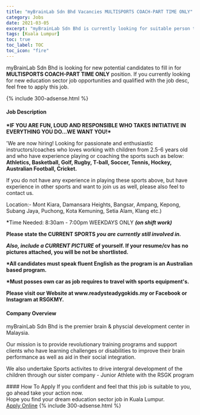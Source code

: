 ```yaml
---
title: "myBrainLab Sdn Bhd Vacancies MULTISPORTS COACH-PART TIME ONLY" 
category: Jobs 
date: 2021-03-05 
excerpt: "myBrainLab Sdn Bhd is currently looking for suitable person to fill in the MULTISPORTS COACH-PART TIME ONLY which positioned at Kuala Lumpur" 
tags: [Kuala Lumpur] 
toc: true 
toc_label: TOC 
toc_icon: "fire" 
--- 
```


<p>myBrainLab Sdn Bhd is looking for new potential candidates to fill in for <b>MULTISPORTS COACH-PART TIME ONLY</b> position. If you currently looking for new education sector job opportunities and qualified with the job desc, feel free to apply this job.
</p>{% include 300-adsense.html %} 
 <div><div><h4>Job Description</h4></div><div><div><span><div><p><strong>*IF YOU ARE FUN, LOUD AND RESPONSIBLE WHO TAKES INITIATIVE IN EVERYTHING YOU DO...WE WANT YOU!*</strong></p><p>'We are now hiring! Looking for passionate and enthusiastic instructors/coaches who loves working with children from 2.5-6 years old and who have experience playing or coaching the sports such as below: <strong>Athletics, Basketball, Golf, Rugby, T-ball, Soccer, Tennis, Hockey, Australian Football, Cricket.</strong></p><p>If you do not have any experience in playing these sports above, but have experience in other sports and want to join us as well, please also feel to contact us.</p><p>Location:- Mont Kiara, Damansara Heights, Bangsar, Ampang, Kepong, Subang Jaya, Puchong, Kota Kemuning, Setia Alam, Klang etc.)</p><p><strong>*</strong>Time Needed: 8:30am - 7:00pm WEEKDAYS ONLY <strong><em>(on shift work)</em></strong></p><p><strong>Please state the CURRENT SPORTS <em>you are currently still involved in.</em></strong></p><p><strong><em>Also, include a CURRENT PICTURE </em>of yourself. If your resume/cv has no pictures attached, you will be not be shortlisted.</strong></p><p><strong>*All candidates must speak fluent English as the program is an Australian based program.</strong></p><p><strong>*Must posses own car as job requires to travel with sports equipment's.</strong></p><p><strong>Please visit our Website at www.readysteadygokids.my or Facebook or Instagram at RSGKMY.</strong></p></div></span></div></div></div> 
<div><div><h4>Company Overview</h4></div><div><div><span><div><p>myBrainLab Sdn Bhd is the premier brain &amp; physcial development center in Malaysia.</p><p>Our mission is to provide revolutionary training programs and support clients who have learning challenges or disabilities&#160;to improve their brain performance as well as aid in their social integration.&#160;</p><p>We also undertake Sports activites to drive intergral development of the children through our sister company - Junior Athlete with the RSGK program</p></div></span></div></div></div> 
#### How To Apply 
If you confident and feel that this job is suitable to you, go ahead take your action now. <br/> 
Hope you find your dream education sector job in Kuala Lumpur. <br/> 
<a href="https://www.jobstreet.com.my/en/job/multisports-coach-part-time-only-4498525?jobId=jobstreet-my-job-4498525" class="btn btn--info" target="_blank" rel="nofollow noopenner">Apply Online</a> 
{% include 300-adsense.html %} 